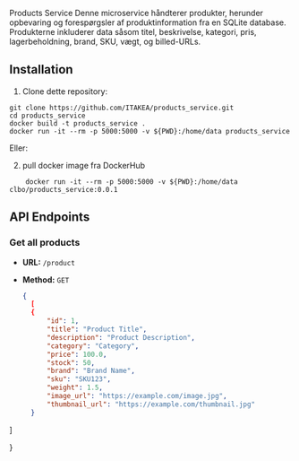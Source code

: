 Products Service
Denne microservice håndterer produkter, herunder opbevaring og forespørgsler af produktinformation fra en SQLite database. Produkterne inkluderer data såsom titel, beskrivelse, kategori, pris, lagerbeholdning, brand, SKU, vægt, og billed-URLs.



## Installation

1. Clone dette repository:

```
git clone https://github.com/ITAKEA/products_service.git
cd products_service
docker build -t products_service .
docker run -it --rm -p 5000:5000 -v ${PWD}:/home/data products_service

```

Eller:    

2. pull docker image fra DockerHub

```
    docker run -it --rm -p 5000:5000 -v ${PWD}:/home/data clbo/products_service:0.0.1

```

## API Endpoints

### Get all products

- **URL:** `/product`
- **Method:** `GET`

  ```json
  {
    [
    {
        "id": 1,
        "title": "Product Title",
        "description": "Product Description",
        "category": "Category",
        "price": 100.0,
        "stock": 50,
        "brand": "Brand Name",
        "sku": "SKU123",
        "weight": 1.5,
        "image_url": "https://example.com/image.jpg",
        "thumbnail_url": "https://example.com/thumbnail.jpg"
    }
]

  }
```
